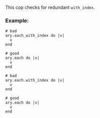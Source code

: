 This cop checks for redundant `with_index`.

### Example:
    # bad
    ary.each_with_index do |v|
      v
    end

    # good
    ary.each do |v|
      v
    end

    # bad
    ary.each.with_index do |v|
      v
    end

    # good
    ary.each do |v|
      v
    end
